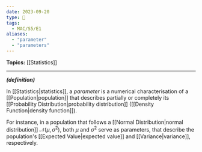 ```yaml
---
date: 2023-09-20
type: 🧠
tags:
  - MAC/S5/E1
aliases:
  - "parameter"
  - "parameters"
---
```


**Topics:** [[Statistics]]

---

_**(definition)**_

In [[Statistics|statistics]], a _parameter_ is a numerical characterisation of a [[Population|population]] that describes partially or completely its [[Probability Distribution|probability distribution]] ([[Density Function|density function]]).

For instance, in a population that follows a [[Normal Distribution|normal distribution]] $\mathcal{N}(\mu, \sigma^{2})$, both $\mu$ and $\sigma^{2}$ serve as parameters, that describe the population's [[Expected Value|expected value]] and [[Variance|variance]], respectively.
